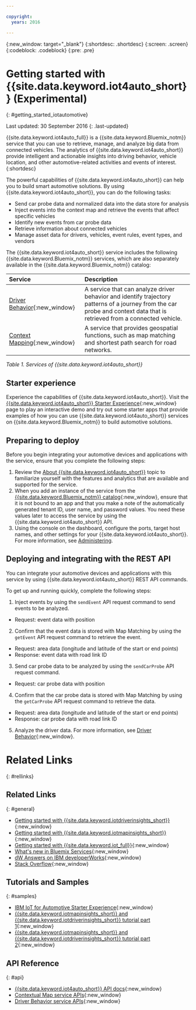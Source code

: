 ```yaml
---

copyright:
  years: 2016

---
```


{:new_window: target="_blank"}
{:shortdesc: .shortdesc}
{:screen: .screen}
{:codeblock: .codeblock}
{:pre: .pre}

# Getting started with {{site.data.keyword.iot4auto_short}} (Experimental)
{: #getting_started_iotautomotive}

Last updated: 30 September 2016
{: .last-updated}

{{site.data.keyword.iot4auto_full}} is a {{site.data.keyword.Bluemix_notm}} service that you can use to retrieve, manage, and analyze big data from connected vehicles. The analytics of {{site.data.keyword.iot4auto_short}} provide intelligent and actionable insights into driving behavior, vehicle location, and other automotive-related activities and events of interest.
{:shortdesc}

The powerful capabilities of {{site.data.keyword.iot4auto_short}} can help you to build smart automotive solutions. By using {{site.data.keyword.iot4auto_short}}, you can do the following tasks:

- Send car probe data and normalized data into the data store for analysis
- Inject events into the context map and retrieve the events that affect specific vehicles
- Identify new events from car probe data
- Retrieve information about connected vehicles
- Manage asset data for drivers, vehicles, event rules, event types, and vendors

The {{site.data.keyword.iot4auto_short}} service includes the following {{site.data.keyword.Bluemix_notm}} services, which are also separately available in the {{site.data.keyword.Bluemix_notm}} catalog:

|Service|Description|
|:---|:---|
|[Driver Behavior](../IotDriverInsights/index.html){:new_window}| A service that can analyze driver behavior and identify trajectory patterns of a journey from the car probe and context data that is retrieved from a connected vehicle.
|[Context Mapping](../IotMapInsights/index.html){:new_window}| A service that provides geospatial functions, such as map matching and shortest path search for road networks.
*Table 1. Services of {{site.data.keyword.iot4auto_short}}*

## Starter experience
Experience the capabilities of {{site.data.keyword.iot4auto_short}}. Visit the [{{site.data.keyword.iot4auto_short}} Starter Experience](https://iot-automotive-starter.mybluemix.net){:new_window} page to play an interactive demo and try out some starter apps that provide examples of how you can use {{site.data.keyword.iot4auto_short}} services on {{site.data.keyword.Bluemix_notm}} to build automotive solutions.

## Preparing to deploy

Before you begin integrating your automotive devices and applications with the service, ensure that you complete the following steps:

1. Review the [About {{site.data.keyword.iot4auto_short}}](iotautomotive_overview.html) topic to familiarize yourself with the features and analytics that are available and supported for the service.
2. When you add an instance of the service from the [{{site.data.keyword.Bluemix_notm}} catalog](https://console.ng.bluemix.net/catalog/labs/){:new_window}, ensure that it is not bound to an app and that you make a note of the automatically generated tenant ID, user name, and password values. You need these values later to access the service by using the {{site.data.keyword.iot4auto_short}} API.
3. Using the console on the dashboard, configure the ports, target host names, and other settings for your {{site.data.keyword.iot4auto_short}}. For more information, see [Administering](iotautomotive_admin.html).

## Deploying and integrating with the REST API

You can integrate your automotive devices and applications with this service by using {{site.data.keyword.iot4auto_short}} REST API commands.

To get up and running quickly, complete the following steps:

1. Inject events by using the `sendEvent` API request command to send events to be analyzed.
  - Request: event data with position
2. Confirm that the event data is stored with Map Matching by using the `getEvent` API request command to retrieve the event.
  - Request: area data (longitude and latitude of the start or end points)
  - Response: event data with road link ID
3.  Send car probe data to be analyzed by using the `sendCarProbe` API request command.
  - Request: car probe data with position
4. Confirm that the car probe data is stored with Map Matching by using the `getCarProbe` API request command to retrieve the data.
  - Request: area data (longitude and latitude of the start or end points)
  - Response: car probe data with road link ID
5. Analyze the driver data. For more information, see [Driver Behavior](../IotDriverInsights/index.html){:new_window}.


# Related Links
{: #rellinks}

## Related Links
{: #general}
* [Getting started with {{site.data.keyword.iotdriverinsights_short}}](../IotDriverInsights/index.html){:new_window}
* [Getting started with {{site.data.keyword.iotmapinsights_short}}](../IotMapInsights/index.html){:new_window}
* [Getting started with {{site.data.keyword.iot_full}}](https://www.ng.bluemix.net/docs/services/IoT/index.html){:new_window}
* [What's new in Bluemix Services](http://www.ng.bluemix.net/docs/whatsnew/index.html#services_category){:new_window}
* [dW Answers on IBM developerWorks](https://developer.ibm.com/answers/topics/iot-for-automotive){:new_window}
* [Stack Overflow](http://stackoverflow.com/questions/tagged/iot-for-automotive){:new_window}

## Tutorials and Samples
{: #samples}

* [IBM IoT for Automotive Starter Experience](https://iot-automotive-starter.mybluemix.net){:new_window}
* [{{site.data.keyword.iotmapinsights_short}} and  {{site.data.keyword.iotdriverinsights_short}} tutorial part 1](https://github.com/IBM-Bluemix/car-data-management){:new_window}
* [{{site.data.keyword.iotmapinsights_short}} and  {{site.data.keyword.iotdriverinsights_short}} tutorial part 2](https://github.com/IBM-Bluemix/map-driver-insights){:new_window}


## API Reference
{: #api}
* [{{site.data.keyword.iot4auto_short}} API docs](http://ibm.biz/IoT4Automotive_APIdoc){:new_window}
* [Contextual Map service APIs](http://ibm.biz/IoTContextMapping_APIdoc){:new_window}
* [Driver Behavior service APIs]( http://ibm.biz/IoTDriverBehavior_APIdoc){:new_window}
